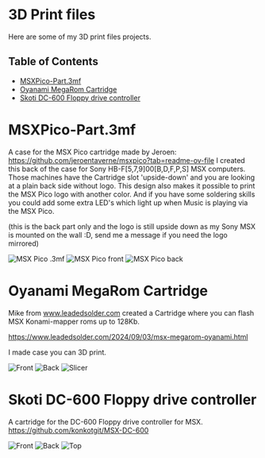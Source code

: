 # 3D Print files

Here are some of my 3D print files projects.

## Table of Contents

- [MSXPico-Part.3mf](#msxpico-part3mf)
- [Oyanami MegaRom Cartridge](#oyanami-megarom-cartridge)
- [Skoti DC-600 Floppy drive controller](#skoti-dc-600-floppy-drive-controller)


# MSXPico-Part.3mf

A case for the MSX Pico cartridge made by Jeroen: https://github.com/jeroentaverne/msxpico?tab=readme-ov-file
I created this back of the case for Sony HB-F[5,7,9]00[B,D,F,P,S] MSX computers.
Those machines have the Cartridge slot 'upside-down' and you are looking at a plain back side without logo.
This design also makes it possible to print the MSX Pico logo with another color.
And if you have some soldering skills you could add some extra LED's which light up when Music is playing via the MSX Pico.

(this is the back part only and the logo is still upside down as my Sony MSX is mounted on the wall :D, send me a message if you need the logo mirrored)

![MSX Pico .3mf](MSX/Pico/MSXPico-Part.3mf)
![MSX Pico front](MSX/Pico/images/front.jpg)
![MSX Pico back](MSX/Pico/images/back.jpg)


# Oyanami MegaRom Cartridge

Mike from www.leadedsolder.com created a Cartridge where you can flash MSX Konami-mapper roms up to 128Kb.

https://www.leadedsolder.com/2024/09/03/msx-megarom-oyanami.html

I made case you can 3D print.

![Front](MSX/OYANAMI/images/front.jpg)
![Back](MSX/OYANAMI/images/back.jpg)
![Slicer](MSX/OYANAMI/images/slicer.jpg)

# Skoti DC-600 Floppy drive controller

A cartridge for the DC-600 Floppy drive controller for MSX.
https://github.com/konkotgit/MSX-DC-600

![Front](MSX/DC-600/images/front.jpg)
![Back](MSX/DC-600/images/back.jpg)
![Top](MSX/DC-600/images/top.jpg)





